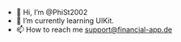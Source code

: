 - 👋 Hi, I’m @PhiSt2002
- 🌱 I’m currently learning UIKit.
- 📫 How to reach me support@financial-app.de
